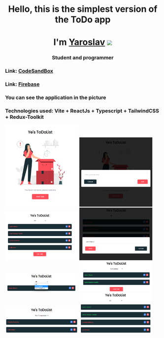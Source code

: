 <h1 align='center' font-size="60px">Hello, this is the simplest version of the ToDo app</h1>
<h1 align="center">I'm <a href="https://github.com/Yaroslav-Solomyaniy" target="_blank">Yaroslav</a> 
<img src="https://github.com/blackcater/blackcater/raw/main/images/Hi.gif" height="32"/></h1>
<h3 align="center">Student and programmer</h3>
<h3>Link: <a href="https://codesandbox.io/p/github/Yaroslav-Solomyaniy/Todo-app/draft/blue-bush?file=%2FREADME.md&workspace=%257B%2522activeFileId%2522%253A%2522cldckylw4001i8rgo9sqb0v5u%2522%252C%2522openFiles%2522%253A%255B%2522%252FREADME.md%2522%255D%252C%2522sidebarPanel%2522%253A%2522EXPLORER%2522%252C%2522gitSidebarPanel%2522%253A%2522COMMIT%2522%252C%2522spaces%2522%253A%257B%2522cldckynjx001d356km6twqt4x%2522%253A%257B%2522key%2522%253A%2522cldckynjx001d356km6twqt4x%2522%252C%2522name%2522%253A%2522Default%2522%252C%2522devtools%2522%253A%255B%257B%2522type%2522%253A%2522PREVIEW%2522%252C%2522taskId%2522%253A%2522dev%2522%252C%2522port%2522%253A5173%252C%2522key%2522%253A%2522cldckz1gl00gz356knh6anudm%2522%252C%2522isMinimized%2522%253Afalse%257D%252C%257B%2522type%2522%253A%2522TASK_LOG%2522%252C%2522taskId%2522%253A%2522dev%2522%252C%2522key%2522%253A%2522cldckyzmp00ap356kbi4vbah7%2522%252C%2522isMinimized%2522%253Afalse%257D%255D%257D%257D%252C%2522currentSpace%2522%253A%2522cldckynjx001d356km6twqt4x%2522%252C%2522spacesOrder%2522%253A%255B%2522cldckynjx001d356km6twqt4x%2522%255D%257D" target="_blank">CodeSandBox</a></h1>
<h3>Link: <a href="https://todolist-6e039.web.app/" target="_blank">Firebase</a></h1>
<h3>You can see the application in the picture</h3>
<h3>Technologies used: Vite + ReactJs + Typescript + TailwindCSS + Redux-Toolkit</h3>
<div>
<img width="47%" src="https://github.com/Yaroslav-Solomyaniy/Todo-app/blob/master/public/preview/1.png"/>
<img  width="47%"  src="https://github.com/Yaroslav-Solomyaniy/Todo-app/blob/master/public/preview/2.png"/>
</div>
<div>
<img width="47%" src="https://github.com/Yaroslav-Solomyaniy/Todo-app/blob/master/public/preview/3.png"/>
<img  width="47%"  src="https://github.com/Yaroslav-Solomyaniy/Todo-app/blob/master/public/preview/4.png"/>
</div>
<div>
<img width="47%" src="https://github.com/Yaroslav-Solomyaniy/Todo-app/blob/master/public/preview/5.png"/>
<img  width="47%"  src="https://github.com/Yaroslav-Solomyaniy/Todo-app/blob/master/public/preview/6.png"/>
</div>
<div>
<img width="47%" src="https://github.com/Yaroslav-Solomyaniy/Todo-app/blob/master/public/preview/7.png"/>
<img  width="47%"  src="https://github.com/Yaroslav-Solomyaniy/Todo-app/blob/master/public/preview/8.png"/>
</div>
